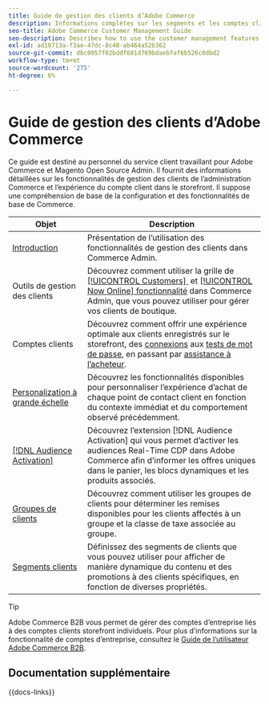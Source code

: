 ```yaml
---
title: Guide de gestion des clients d’Adobe Commerce
description: Informations complètes sur les segments et les comptes clients pour les administrateurs et administratrices Adobe Commerce et Magento Open Source, y compris la configuration.
seo-title: Adobe Commerce Customer Management Guide
seo-description: Describes how to use the customer management features in Adobe Commerce or Magento Open Source.
exl-id: ad10713a-f3ae-47dc-8c48-ab464a52b362
source-git-commit: dbc0057f02bddf681d769bdaebfaf6b526c8dbd2
workflow-type: tm+mt
source-wordcount: '275'
ht-degree: 6%

---
```



# Guide de gestion des clients d’Adobe Commerce

Ce guide est destiné au personnel du service client travaillant pour Adobe Commerce et Magento Open Source Admin. Il fournit des informations détaillées sur les fonctionnalités de gestion des clients de l’administration Commerce et l’expérience du compte client dans le storefront. Il suppose une compréhension de base de la configuration et des fonctionnalités de base de Commerce.

| Objet | Description |
| ------- | ----------- |
| [Introduction](customers-introduction.md) | Présentation de l’utilisation des fonctionnalités de gestion des clients dans Commerce Admin. |
| Outils de gestion des clients | Découvrez comment utiliser la grille de [[!UICONTROL Customers] &#x200B;](customers-all.md) et [[!UICONTROL Now Online] fonctionnalité](now-online.md) dans Commerce Admin, que vous pouvez utiliser pour gérer vos clients de boutique. |
| Comptes clients | Découvrez comment offrir une expérience optimale aux clients enregistrés sur le storefront, des [connexions](login-landing-page.md) aux [tests de mot de passe](password-reset.md), en passant par [assistance à l’acheteur](login-as-customer.md). |
| [Personalization à grande échelle](personalize-scale.md) | Découvrez les fonctionnalités disponibles pour personnaliser l’expérience d’achat de chaque point de contact client en fonction du contexte immédiat et du comportement observé précédemment. |
| [[!DNL Audience Activation]](audience-activation.md) | Découvrez l’extension [!DNL Audience Activation] qui vous permet d’activer les audiences Real-Time CDP dans Adobe Commerce afin d’informer les offres uniques dans le panier, les blocs dynamiques et les produits associés. |
| [Groupes de clients](customer-groups.md) | Découvrez comment utiliser les groupes de clients pour déterminer les remises disponibles pour les clients affectés à un groupe et la classe de taxe associée au groupe. |
| [Segments clients](customer-segments.md) | Définissez des segments de clients que vous pouvez utiliser pour afficher de manière dynamique du contenu et des promotions à des clients spécifiques, en fonction de diverses propriétés. |

>[!TIP]
>
>Adobe Commerce B2B vous permet de gérer des comptes d’entreprise liés à des comptes clients storefront individuels. Pour plus d’informations sur la fonctionnalité de comptes d’entreprise, consultez le [Guide de l’utilisateur Adobe Commerce B2B](../b2b/account-companies.md).

## Documentation supplémentaire

{{docs-links}}
